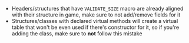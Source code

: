 * Headers/structures that have `VALIDATE_SIZE` macro are already aligned with their structure in game, make sure to not add/remove fields for it
* Structures/classes with declared virtual methods will create a virtual table that won't be even used if there's constructor for it, so if you're adding the class, make sure to **not** follow this mistake